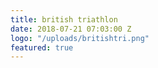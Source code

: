 ```yaml
---
title: british triathlon
date: 2018-07-21 07:03:00 Z
logo: "/uploads/britishtri.png"
featured: true
---
```


